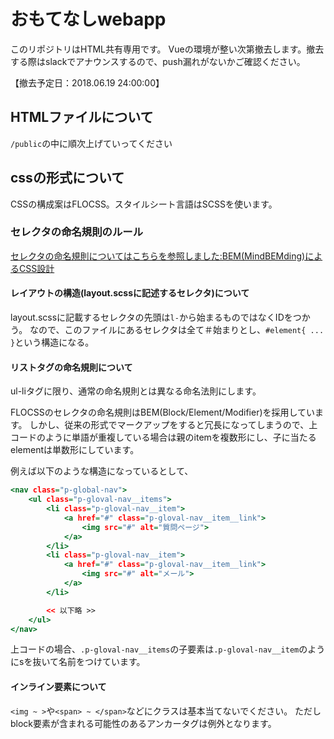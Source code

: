 # おもてなしwebapp
このリポジトリはHTML共有専用です。
Vueの環境が整い次第撤去します。撤去する際はslackでアナウンスするので、push漏れがないかご確認ください。

【撤去予定日：2018.06.19 24:00:00】


## HTMLファイルについて
`/public`の中に順次上げていってください


## cssの形式について
CSSの構成案はFLOCSS。スタイルシート言語はSCSSを使います。


### セレクタの命名規則のルール
[セレクタの命名規則についてはこちらを参照しました:BEM(MindBEMding)によるCSS設計](https://github.com/manabuyasuda/styleguide/blob/master/how-to-bem.md)

#### レイアウトの構造(layout.scssに記述するセレクタ)について
layout.scssに記載するセレクタの先頭は`l-`から始まるものではなくIDをつかう。
なので、このファイルにあるセレクタは全て＃始まりとし、`#element{ ... }`という構造になる。

#### リストタグの命名規則について
ul-liタグに限り、通常の命名規則とは異なる命名法則にします。

FLOCSSのセレクタの命名規則はBEM(Block/Element/Modifier)を採用しています。
しかし、従来の形式でマークアップをすると冗長になってしまうので、上コードのように単語が重複している場合は親のitemを複数形にし、子に当たるelementは単数形にしています。

例えば以下のような構造になっているとして、

``` question.html line:23~
<nav class="p-global-nav">
	<ul class="p-gloval-nav__items">
		<li class="p-gloval-nav__item">
			<a href="#" class="p-gloval-nav__item__link">
				<img src="#" alt="質問ページ">
			</a>
		</li>
		<li class="p-gloval-nav__item">
			<a href="#" class="p-gloval-nav__item__link">
				<img src="#" alt="メール">
			</a>
		</li>

		<< 以下略 >>
	</ul>
</nav>
```

上コードの場合、`.p-gloval-nav__items`の子要素は`.p-gloval-nav__item`のようにsを抜いて名前をつけています。


#### インライン要素について
`<img ~ >`や`<span> ~ </span>`などにクラスは基本当てないでください。
ただしblock要素が含まれる可能性のあるアンカータグは例外となります。